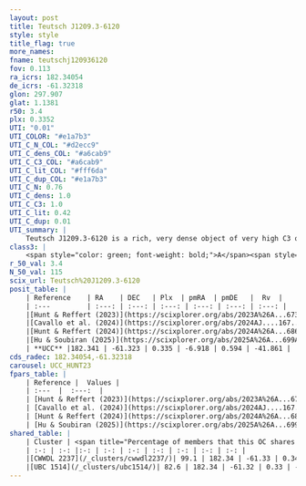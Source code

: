 ```yaml
---
layout: post
title: Teutsch J1209.3-6120
style: style
title_flag: true
more_names: 
fname: teutschj120936120
fov: 0.113
ra_icrs: 182.34054
de_icrs: -61.32318
glon: 297.907
glat: 1.1381
r50: 3.4
plx: 0.3352
UTI: "0.01"
UTI_COLOR: "#e1a7b3"
UTI_C_N_COL: "#d2ecc9"
UTI_C_dens_COL: "#a6cab9"
UTI_C_C3_COL: "#a6cab9"
UTI_C_lit_COL: "#fff6da"
UTI_C_dup_COL: "#e1a7b3"
UTI_C_N: 0.76
UTI_C_dens: 1.0
UTI_C_C3: 1.0
UTI_C_lit: 0.42
UTI_C_dup: 0.01
UTI_summary: |
    Teutsch J1209.3-6120 is a rich, very dense object of very high C3 quality. It was recently reported in the literature.<br><br><span style="color: #99180f; font-weight: bold;">Warning: </span>This is very likely a duplicate object, which shares a large percentage of members with at least one previously reported entry.
class3: |
    <span style="color: green; font-weight: bold;">A</span><span style="color: green; font-weight: bold;">A</span>
r_50_val: 3.4
N_50_val: 115
scix_url: Teutsch%20J1209.3-6120
posit_table: |
    | Reference    | RA    | DEC   | Plx  | pmRA  | pmDE   |  Rv  |
    | :---         | :---: | :---: | :---: | :---: | :---: | :---: |
    |[Hunt & Reffert (2023)](https://scixplorer.org/abs/2023A%26A...673A.114H) | 182.338 | -61.327 | 0.334 | -6.924 | 0.594 | -38.697 |
    |[Cavallo et al. (2024)](https://scixplorer.org/abs/2024AJ....167...12C) | 182.354 | -61.321 | 0.335 | -- | -- | -- |
    |[Hunt & Reffert (2024)](https://scixplorer.org/abs/2024A%26A...686A..42H) | 182.338 | -61.327 | 0.334 | -6.924 | 0.594 | -38.697 |
    |[Hu & Soubiran (2025)](https://scixplorer.org/abs/2025A%26A...699A.246H) | 182.353 | -61.321 | -- | -- | -- | -- |
    | **UCC** |182.341 | -61.323 | 0.335 | -6.918 | 0.594 | -41.861 | 
cds_radec: 182.34054,-61.32318
carousel: UCC_HUNT23
fpars_table: |
    | Reference |  Values |
    | :---  |  :---:  |
    | [Hunt & Reffert (2023)](https://scixplorer.org/abs/2023A%26A...673A.114H) | `AV50=1.684, diffAV50=1.659, MOD50=12.144, logAge50=8.874` |
    | [Cavallo et al. (2024)](https://scixplorer.org/abs/2024AJ....167...12C) | `AV50=1.55, dMod50=11.9, logAge50=9.36, [Fe/H]50=-0.09` |
    | [Hunt & Reffert (2024)](https://scixplorer.org/abs/2024A%26A...686A..42H) | `MassJ=868.922` |
    | [Hu & Soubiran (2025)](https://scixplorer.org/abs/2025A%26A...699A.246H) | `MA22=-0.22, MA23f=-0.31, MA23g=-0.18, MZ23=-0.38, MK24=-0.26, MF24=-0.27` |
shared_table: |
    | Cluster | <span title="Percentage of members that this OC shares with the ones listed">%</span>   | RA   | DEC   | Plx   | pmRA  | pmDE  | Rv | UTI |
    | :-: | :-: |:-: | :-: | :-: | :-: | :-: | :-: | :-: |
    |[CWWDL 2237](/_clusters/cwwdl2237/)| 99.1 | 182.34 | -61.33 | 0.34 | -6.91 | 0.6 | -41.26 |0.22 |
    |[UBC 1514](/_clusters/ubc1514/)| 82.6 | 182.34 | -61.32 | 0.33 | -6.92 | 0.58 | -42.3 |0.55 |
---
```

